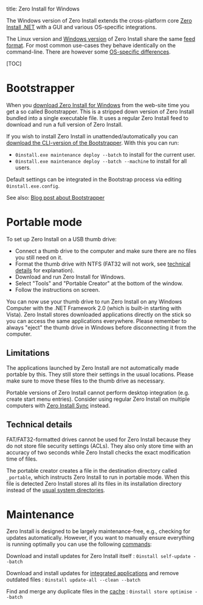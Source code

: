 title: Zero Install for Windows

The Windows version of Zero Install extends the cross-platform core [Zero Install .NET](../developers/dotnet-api.md) with a GUI and various OS-specific integrations.

The Linux version and [Windows version](windows.md) of Zero Install share the same [feed format](../specifications/feed.md). For most common use-cases they behave identically on the command-line. There are however some [OS-specific differences](os-differences.md).

[TOC]

# Bootstrapper

When you [download Zero Install for Windows](https://0install.de/downloads/) from the web-site time you get a so called Bootstrapper. This is a stripped down version of Zero Install bundled into a single executable file. It uses a regular Zero Install feed to download and run a full version of Zero Install.

If you wish to install Zero Install in unattended/automatically you can [download the CLI-version of the Bootstrapper](https://0install.de/files/0install.zip). With this you can run:

- `0install.exe maintenance deploy --batch` to install for the current user.
- `0install.exe maintenance deploy --batch --machine` to install for all users.

Default settings can be integrated in the Bootstrap process via editing `0install.exe.config`.

See also: [Blog post about Bootstrapper](https://0install.de/blog/bootstrapper-part-1/?lang=en)

# Portable mode

To set up Zero Install on a USB thumb drive:

- Connect a thumb drive to the computer and make sure there are no files you still need on it.
- Format the thumb drive with NTFS (FAT32 will not work, see [technical details](#technical-details) for explanation).
- Download and run Zero Install for Windows.
- Select "Tools" and "Portable Creator" at the bottom of the window.
- Follow the instructions on screen.

You can now use your thumb drive to run Zero Install on any Windows Computer with the .NET Framework 2.0 (which is built-in starting with Vista). Zero Install stores downloaded applications directly on the stick so you can access the same applications everywhere. Please remember to always "eject" the thumb drive in Windows before disconnecting it from the computer.

## Limitations

The applications launched by Zero Install are not automatically made portable by this. They still store their settings in the usual locations. Please make sure to move these files to the thumb drive as necessary.

Portable versions of Zero Install cannot perform desktop integration (e.g. create start menu entries). Consider using regular Zero Install on multiple computers with [Zero Install Sync](sync.md) instead.

## Technical details

FAT/FAT32-formatted drives cannot be used for Zero Install because they do not store file security settings (ACLs). They also only store time with an accuracy of two seconds while Zero Install checks the exact modification time of files.

The portable creator creates a file in the destination directory called `_portable`, which instructs Zero Install to run in portable mode. When this file is detected Zero Install stores all its files in its installation directory instead of the [usual system directories](file-locations.md).

# Maintenance

Zero Install is designed to be largely maintenance-free, e.g., checking for updates automatically. However, if you want to manually ensure everything is running optimally you can use the following [commands](cli.md):

Download and install updates for Zero Install itself
: `0install self-update --batch`

Download and install updates for [integrated applications](../basics/windows.md) and remove outdated files
: `0install update-all --clean --batch`

Find and merge any duplicate files in the [cache](cache.md)
: `0install store optimise --batch`
